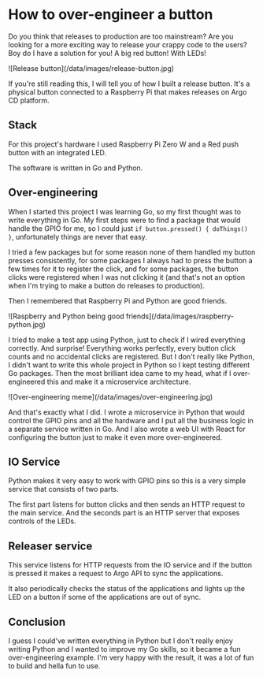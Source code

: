 # How to over-engineer a button

Do you think that releases to production are too mainstream? Are you looking for a more exciting way to release your crappy code to the users? Boy do I have a solution for you! A big red button! With LEDs! 

<div class="img-md">
![Release button](/data/images/release-button.jpg)
</div><!---->

If you're still reading this, I will tell you of how I built a release button. It's a physical button connected to a Raspberry Pi that makes releases on Argo CD platform.


## Stack

For this project's hardware I used Raspberry Pi Zero W and a Red push button with an integrated LED. 

The software is written in Go and Python.

## Over-engineering

When I started this project I was learning Go, so my first thought was to write everything in Go. My first steps were to find a package that would handle the GPIO for me, so I could just `if button.pressed() { doThings() }`, unfortunately things are never that easy.

I tried a few packages but for some reason none of them handled my button presses consistently, for some packages I always had to press the button a few times for it to register the click, and for some packages, the button clicks were registered when I was not clicking it (and that's not an option when I'm trying to make a button do releases to production).

Then I remembered that Raspberry Pi and Python are good friends.

<div class="img-md">
![Raspberry and Python being good friends](/data/images/raspberry-python.jpg)
</div><!---->

I tried to make a test app using Python, just to check if I wired everything correctly. And surprise! Everything works perfectly, every button click counts and no accidental clicks are registered. But I don't really like Python, I didn't want to write this whole project in Python so I kept testing different Go packages. Then the most brilliant idea came to my head, what if I over-engineered this and make it a microservice architecture. 

<div class="img-md">
![Over-engineering meme](/data/images/over-engineering.jpg)
</div><!---->

And that's exactly what I did. I wrote a microservice in Python that would control the GPIO pins and all the hardware and I put all the business logic in a separate service written in Go. And I also wrote a web UI with React for configuring the button just to make it even more over-engineered.

## IO Service

Python makes it very easy to work with GPIO pins so this is a very simple service that consists of two parts.

The first part listens for button clicks and then sends an HTTP request to the main service. And the seconds part is an HTTP server that exposes controls of the LEDs.

## Releaser service

This service listens for HTTP requests from the IO service and if the button is pressed it makes a request to Argo API to sync the applications.

It also periodically checks the status of the applications and lights up the LED on a button if some of the applications are out of sync.

## Conclusion

I guess I could've written everything in Python but I don't really enjoy writing Python and I wanted to improve my Go skills, so it became a fun over-engineering example. I'm very happy with the result, it was a lot of fun to build and hella fun to use.